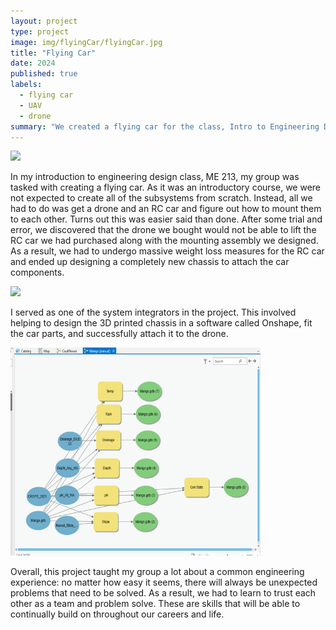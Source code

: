 ```yaml
---
layout: project
type: project
image: img/flyingCar/flyingCar.jpg
title: "Flying Car"
date: 2024
published: true
labels:
  - flying car
  - UAV
  - drone
summary: "We created a flying car for the class, Intro to Engineering Design"
---
```


<div class="text-center p-4">
  <img width="400px" src="..img/flyingCar/IMG_0313.jpeg" class="img-thumbnail" >
</div>

In my introduction to engineering design class, ME 213, my group was tasked with creating a flying car. As it was an introductory course, we were not expected to create all of the subsystems from scratch. Instead, all we had to do was get a drone and an RC car and figure out how to mount them to each other. Turns out this was easier said than done. After some trial and error, we discovered that the drone we bought would not be able to lift the RC car we had purchased along with the mounting assembly we designed. As a result, we had to undergo massive weight loss measures for the RC car and ended up designing a completely new chassis to attach the car components. 
 
<div class = "text-center p-4">
  <img width="400px" src="..img/flyingCar/IMG_0312.jpeg" class="img-thumbnail" >
</div>

I served as one of the system integrators in the project. This involved helping to design the 3D printed chassis in a software called Onshape, fit the car parts, and successfully attach it to the drone.

<div class = "text-center p-4">
  <img width="400px" src="../img/cropSuit/mangoFlow.png" class="img-thumbnail" >
</div>

Overall, this project taught my group a lot about a common engineering experience: no matter how easy it seems, there will always be unexpected problems that need to be solved. As a result, we had to learn to trust each other as a team and problem solve. These are skills that will be able to continually build on throughout our careers and life. 
